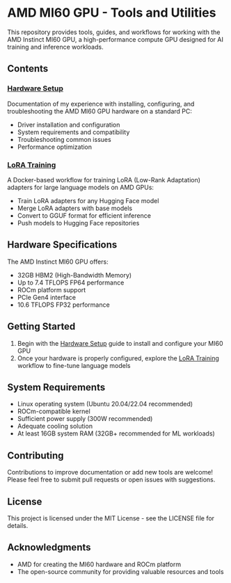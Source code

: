 # AMD MI60 GPU - Tools and Utilities

This repository provides tools, guides, and workflows for working with the AMD Instinct MI60 GPU, a high-performance 
compute GPU designed for AI training and inference workloads.

## Contents

### [Hardware Setup](./hardware-setup/README.md)

Documentation of my experience with installing, configuring, and troubleshooting the AMD MI60 GPU hardware on a standard
PC:

- Driver installation and configuration
- System requirements and compatibility
- Troubleshooting common issues
- Performance optimization

### [LoRA Training](./lora-training/README.md)

A Docker-based workflow for training LoRA (Low-Rank Adaptation) adapters for large language models on AMD GPUs:

- Train LoRA adapters for any Hugging Face model
- Merge LoRA adapters with base models
- Convert to GGUF format for efficient inference
- Push models to Hugging Face repositories

## Hardware Specifications

The AMD Instinct MI60 GPU offers:

- 32GB HBM2 (High-Bandwidth Memory)
- Up to 7.4 TFLOPS FP64 performance
- ROCm platform support
- PCIe Gen4 interface
- 10.6 TFLOPS FP32 performance

## Getting Started

1. Begin with the [Hardware Setup](./hardware-setup/README.md) guide to install and configure your MI60 GPU
2. Once your hardware is properly configured, explore the [LoRA Training](./lora-training/README.md) workflow to 
fine-tune language models

## System Requirements

- Linux operating system (Ubuntu 20.04/22.04 recommended)
- ROCm-compatible kernel
- Sufficient power supply (300W recommended)
- Adequate cooling solution
- At least 16GB system RAM (32GB+ recommended for ML workloads)

## Contributing

Contributions to improve documentation or add new tools are welcome! Please feel free to submit pull requests or open 
issues with suggestions.

## License

This project is licensed under the MIT License - see the LICENSE file for details.

## Acknowledgments

- AMD for creating the MI60 hardware and ROCm platform
- The open-source community for providing valuable resources and tools
